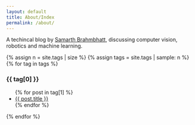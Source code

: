 ```yaml
---
layout: default
title: About/Index
permalink: /about/
---
```


A techincal blog by [Samarth Brahmbhatt](https://samarth-robo.github.io/), discussing computer vision, robotics and machine learning.

{% assign n = site.tags | size %}
{% assign tags = site.tags | sample: n %}
{% for tag in tags %}
  <h3>{{ tag[0] }}</h3>
  <ul>
    {% for post in tag[1] %}
      <li><a href="{{ post.url | prepend:site.baseurl }}">{{ post.title }}</a></li>
    {% endfor %}
  </ul>
{% endfor %}

